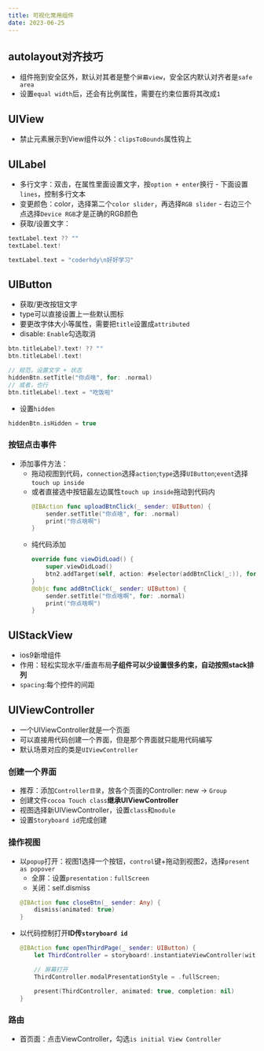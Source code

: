 ```yaml
---
title: 可视化常用组件
date: 2023-06-25
---
```

## autolayout对齐技巧
* 组件拖到安全区外，默认对其者是整个`屏幕view`，安全区内默认对齐者是`safe area`
* 设置`equal width`后，还会有比例属性，需要在约束位置将其改成`1`
## UIView
* 禁止元素展示到View组件以外：`clipsToBounds`属性钩上
## UILabel
* 多行文字：双击，在属性里面设置文字，按`option + enter`换行 - 下面设置`lines`，控制多行文本
* 变更颜色：color，选择第二个`color slider`，再选择`RGB slider` - 右边三个点选择`Device RGB`才是正确的RGB颜色
* 获取/设置文字：
```swift
textLabel.text ?? ""
textLabel.text!

textLabel.text = "coderhdy\n好好学习"
```
## UIButton
* 获取/更改按钮文字
* type可以直接设置上一些默认图标
* 要更改字体大小等属性，需要把`title`设置成`attributed`
* disable: `Enable`勾选取消
```swift
btn.titleLabel?.text! ?? ""
btn.titleLabel!.text!

// 规范，设置文字 + 状态
hiddenBtn.setTitle("你点啥", for: .normal)
// 或者，也行
btn.titleLabel!.text = "吃饭啦"
```
* 设置`hidden`
```swift
hiddenBtn.isHidden = true
```
### 按钮点击事件
* 添加事件方法：
  * 拖动视图到代码，`connection`选择`action`;`type`选择`UIButton`;`event`选择`touch up inside`
  * 或者直接选中按钮最左边属性`touch up inside`拖动到代码内
    ```swift
    @IBAction func uploadBtnClick(_ sender: UIButton) {
        sender.setTitle("你点啥", for: .normal)
        print("你点啥啊")
    }
    ```
  * 纯代码添加
    ```swift
    override func viewDidLoad() {
        super.viewDidLoad()
        btn2.addTarget(self, action: #selector(addBtnClick(_:)), for: .touchUpInside)
    }
    @objc func addBtnClick(_ sender: UIButton) {
        sender.setTitle("你点啥啊", for: .normal)
        print("你点啥啊")
    }
    ```

## UIStackView
* ios9新增组件
* 作用：轻松实现水平/垂直布局**子组件可以少设置很多约束，自动按照stack排列**
* `spacing`:每个控件的间距

## UIViewController
* 一个UIViewController就是一个页面
* 可以直接用代码创建一个界面，但是那个界面就只能用代码编写
* 默认场景对应的类是`UIViewController`
### 创建一个界面
* 推荐：添加`Controller目录`，放各个页面的Controller: new -> `Group`
* 创建文件`cocoa Touch class`**继承UIViewController**
* 视图选择新UIViewController，设置`class`和`module`
* 设置`Storyboard id`完成创建
### 操作视图
* 以`popup`打开：视图1选择一个按钮，`control`键+拖动到视图2，选择`present as popover`
    * 全屏：设置`presentation：fullScreen`
    * 关闭：self.dismiss
    ```swift
    @IBAction func closeBtn(_ sender: Any) {
        dismiss(animated: true)
    }
    ```
* 以代码控制打开**ID传`storyboard id`**
    ```swift
    @IBAction func openThirdPage(_ sender: UIButton) {
        let ThirdController = storyboard!.instantiateViewController(withIdentifier: "ThirdView")

        // 屏幕打开
        ThirdController.modalPresentationStyle = .fullScreen;

        present(ThirdController, animated: true, completion: nil)
    }
    ```
### 路由
* 首页面：点击ViewController，勾选`is initial View Controller`